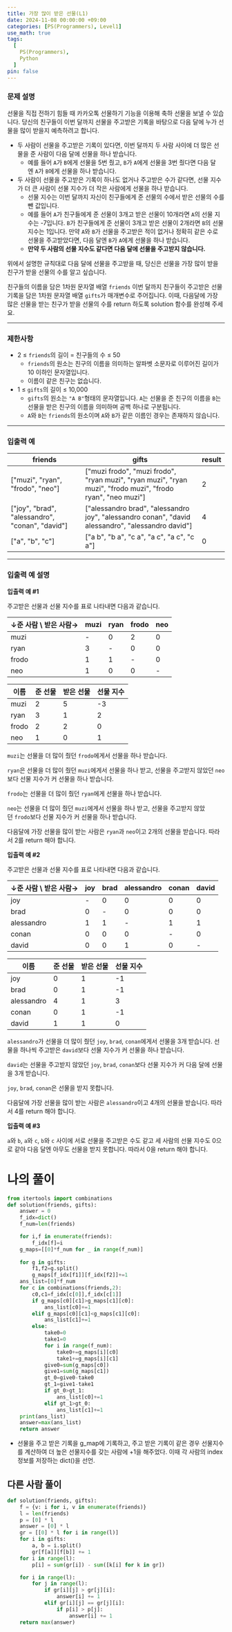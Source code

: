 ```yaml
---
title: 가장 많이 받은 선물(L1)
date: 2024-11-08 00:00:00 +09:00
categories: [PS(Programmers), Level1]
use_math: true
tags:
  [
    PS(Programmers),
    Python
  ]
pin: false
---
```


### **문제 설명**

선물을 직접 전하기 힘들 때 카카오톡 선물하기 기능을 이용해 축하 선물을 보낼 수 있습니다. 당신의 친구들이 이번 달까지 선물을 주고받은 기록을 바탕으로 다음 달에 누가 선물을 많이 받을지 예측하려고 합니다.

- 두 사람이 선물을 주고받은 기록이 있다면, 이번 달까지 두 사람 사이에 더 많은 선물을 준 사람이 다음 달에 선물을 하나 받습니다.
    - 예를 들어 `A`가 `B`에게 선물을 5번 줬고, `B`가 `A`에게 선물을 3번 줬다면 다음 달엔 `A`가 `B`에게 선물을 하나 받습니다.
- 두 사람이 선물을 주고받은 기록이 하나도 없거나 주고받은 수가 같다면, 선물 지수가 더 큰 사람이 선물 지수가 더 작은 사람에게 선물을 하나 받습니다.
    - 선물 지수는 이번 달까지 자신이 친구들에게 준 선물의 수에서 받은 선물의 수를 뺀 값입니다.
    - 예를 들어 `A`가 친구들에게 준 선물이 3개고 받은 선물이 10개라면 `A`의 선물 지수는 -7입니다. `B`가 친구들에게 준 선물이 3개고 받은 선물이 2개라면 `B`의 선물 지수는 1입니다. 만약 `A`와 `B`가 선물을 주고받은 적이 없거나 정확히 같은 수로 선물을 주고받았다면, 다음 달엔 `B`가 `A`에게 선물을 하나 받습니다.
    - **만약 두 사람의 선물 지수도 같다면 다음 달에 선물을 주고받지 않습니다.**

위에서 설명한 규칙대로 다음 달에 선물을 주고받을 때, 당신은 선물을 가장 많이 받을 친구가 받을 선물의 수를 알고 싶습니다.

친구들의 이름을 담은 1차원 문자열 배열 `friends` 이번 달까지 친구들이 주고받은 선물 기록을 담은 1차원 문자열 배열 `gifts`가 매개변수로 주어집니다. 이때, 다음달에 가장 많은 선물을 받는 친구가 받을 선물의 수를 return 하도록 solution 함수를 완성해 주세요.

---

### 제한사항

- 2 ≤ `friends`의 길이 = 친구들의 수 ≤ 50
    - `friends`의 원소는 친구의 이름을 의미하는 알파벳 소문자로 이루어진 길이가 10 이하인 문자열입니다.
    - 이름이 같은 친구는 없습니다.
- 1 ≤ `gifts`의 길이 ≤ 10,000
    - `gifts`의 원소는 `"A B"`형태의 문자열입니다. `A`는 선물을 준 친구의 이름을 `B`는 선물을 받은 친구의 이름을 의미하며 공백 하나로 구분됩니다.
    - `A`와 `B`는 `friends`의 원소이며 `A`와 `B`가 같은 이름인 경우는 존재하지 않습니다.

---

### 입출력 예

| friends | gifts | result |
| --- | --- | --- |
| ["muzi", "ryan", "frodo", "neo"] | ["muzi frodo", "muzi frodo", "ryan muzi", "ryan muzi", "ryan muzi", "frodo muzi", "frodo ryan", "neo muzi"] | 2 |
| ["joy", "brad", "alessandro", "conan", "david"] | ["alessandro brad", "alessandro joy", "alessandro conan", "david alessandro", "alessandro david"] | 4 |
| ["a", "b", "c"] | ["a b", "b a", "c a", "a c", "a c", "c a"] | 0 |

---

### 입출력 예 설명

**입출력 예 #1**

주고받은 선물과 선물 지수를 표로 나타내면 다음과 같습니다.

| ↓준 사람 \ 받은 사람→ | muzi | ryan | frodo | neo |
| --- | --- | --- | --- | --- |
| muzi | - | 0 | 2 | 0 |
| ryan | 3 | - | 0 | 0 |
| frodo | 1 | 1 | - | 0 |
| neo | 1 | 0 | 0 | - |

| 이름 | 준 선물 | 받은 선물 | 선물 지수 |
| --- | --- | --- | --- |
| muzi | 2 | 5 | -3 |
| ryan | 3 | 1 | 2 |
| frodo | 2 | 2 | 0 |
| neo | 1 | 0 | 1 |

`muzi`는 선물을 더 많이 줬던 `frodo`에게서 선물을 하나 받습니다.

`ryan`은 선물을 더 많이 줬던 `muzi`에게서 선물을 하나 받고, 선물을 주고받지 않았던 `neo`보다 선물 지수가 커 선물을 하나 받습니다.

`frodo`는 선물을 더 많이 줬던 `ryan`에게 선물을 하나 받습니다.

`neo`는 선물을 더 많이 줬던 `muzi`에게서 선물을 하나 받고, 선물을 주고받지 않았던 `frodo`보다 선물 지수가 커 선물을 하나 받습니다.

다음달에 가장 선물을 많이 받는 사람은 `ryan`과 `neo`이고 2개의 선물을 받습니다. 따라서 2를 return 해야 합니다.

**입출력 예 #2**

주고받은 선물과 선물 지수를 표로 나타내면 다음과 같습니다.

| ↓준 사람 \ 받은 사람→ | joy | brad | alessandro | conan | david |
| --- | --- | --- | --- | --- | --- |
| joy | - | 0 | 0 | 0 | 0 |
| brad | 0 | - | 0 | 0 | 0 |
| alessandro | 1 | 1 | - | 1 | 1 |
| conan | 0 | 0 | 0 | - | 0 |
| david | 0 | 0 | 1 | 0 | - |

| 이름 | 준 선물 | 받은 선물 | 선물 지수 |
| --- | --- | --- | --- |
| joy | 0 | 1 | -1 |
| brad | 0 | 1 | -1 |
| alessandro | 4 | 1 | 3 |
| conan | 0 | 1 | -1 |
| david | 1 | 1 | 0 |

`alessandro`가 선물을 더 많이 줬던 `joy`, `brad`, `conan`에게서 선물을 3개 받습니다. 선물을 하나씩 주고받은 `david`보다 선물 지수가 커 선물을 하나 받습니다.

`david`는 선물을 주고받지 않았던 `joy`, `brad`, `conan`보다 선물 지수가 커 다음 달에 선물을 3개 받습니다.

`joy`, `brad`, `conan`은 선물을 받지 못합니다.

다음달에 가장 선물을 많이 받는 사람은 `alessandro`이고 4개의 선물을 받습니다. 따라서 4를 return 해야 합니다.

**입출력 예 #3**

`a`와 `b`, `a`와 `c`, `b`와 `c` 사이에 서로 선물을 주고받은 수도 같고 세 사람의 선물 지수도 0으로 같아 다음 달엔 아무도 선물을 받지 못합니다. 따라서 0을 return 해야 합니다.

# 나의 풀이

```python
from itertools import combinations
def solution(friends, gifts):
    answer = 0
    f_idx=dict()
    f_num=len(friends)

    for i,f in enumerate(friends):
        f_idx[f]=i
    g_maps=[[0]*f_num for _ in range(f_num)]
    
    for g in gifts:
        f1,f2=g.split()
        g_maps[f_idx[f1]][f_idx[f2]]+=1
    ans_list=[0]*f_num
    for c in combinations(friends,2):
        c0,c1=f_idx[c[0]],f_idx[c[1]]
        if g_maps[c0][c1]>g_maps[c1][c0]:
            ans_list[c0]+=1
        elif g_maps[c0][c1]<g_maps[c1][c0]:
            ans_list[c1]+=1
        else:
            take0=0
            take1=0
            for i in range(f_num):
                take0+=g_maps[i][c0]
                take1+=g_maps[i][c1]
            give0=sum(g_maps[c0])
            give1=sum(g_maps[c1])
            gt_0=give0-take0
            gt_1=give1-take1
            if gt_0>gt_1:
                ans_list[c0]+=1
            elif gt_1>gt_0:
                ans_list[c1]+=1
    print(ans_list)
    answer=max(ans_list)
    return answer
```

- 선물을 주고 받은 기록을 g_map에 기록하고, 주고 받은 기록이 같은 경우 선물지수를 계산하여 더 높은 선물지수를 갖는 사람에 +1을 해주었다. 이때 각 사람의 index정보를 저장하는 dict()을 선언.

## 다른 사람 풀이

```python
def solution(friends, gifts):
    f = {v: i for i, v in enumerate(friends)}
    l = len(friends)
    p = [0] * l
    answer = [0] * l
    gr = [[0] * l for i in range(l)]
    for i in gifts:
        a, b = i.split()
        gr[f[a]][f[b]] += 1
    for i in range(l):
        p[i] = sum(gr[i]) - sum([k[i] for k in gr])

    for i in range(l):
        for j in range(l):
            if gr[i][j] > gr[j][i]:
                answer[i] += 1
            elif gr[i][j] == gr[j][i]:
                if p[i] > p[j]:
                    answer[i] += 1
    return max(answer)
```